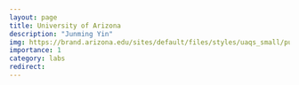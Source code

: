 ```yaml
---
layout: page
title: University of Arizona
description: "Junming Yin"
img: https://brand.arizona.edu/sites/default/files/styles/uaqs_small/public/ua_stack_rgb_4.png?itok=rpSJAvvg
importance: 1
category: labs
redirect:
---
```

